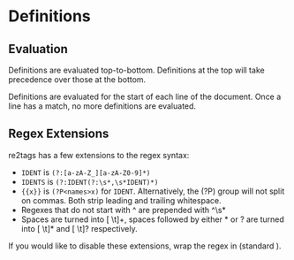 # Definitions

## Evaluation

Definitions are evaluated top-to-bottom. Definitions at the top will take precedence over those at the bottom.

Definitions are evaluated for the start of each line of the document. Once a line has a match, no more definitions are evaluated.

## Regex Extensions

re2tags has a few extensions to the regex syntax:

* `IDENT` is `(?:[a-zA-Z_][a-zA-Z0-9]*)`
* `IDENTS` is `(?:IDENT(?:\s*,\s*IDENT)*)`
* `{{x}}` is `(?P<names>x)` for `IDENT`. Alternatively, the (?P<name>) group will not split on commas. Both strip leading and trailing whitespace.
* Regexes that do not start with ^ are prepended with ^\s*
* Spaces are turned into [ \t]+, spaces followed by either * or ? are turned into [ \t]* and [ \t]? respectively.

If you would like to disable these extensions, wrap the regex in (standard <regex>).
